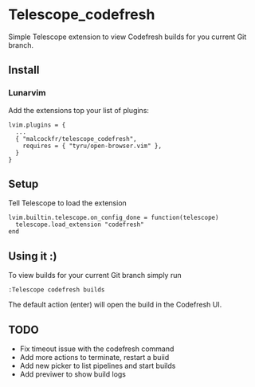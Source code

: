 # Telescope_codefresh

Simple Telescope extension to view Codefresh builds for you current Git branch.

## Install

### Lunarvim

Add the extensions top your list of plugins:
```
lvim.plugins = {
  ...
  { "malcockfr/telescope_codefresh",
    requires = { "tyru/open-browser.vim" },
  }
} 
```

## Setup

Tell Telescope to load the extension
```
lvim.builtin.telescope.on_config_done = function(telescope)
  telescope.load_extension "codefresh"
end
```

## Using it :)

To view builds for your current Git branch simply run
```
:Telescope codefresh builds
```

The default action (enter) will open the build in the Codefresh UI.


## TODO
* Fix timeout issue with the codefresh command
* Add more actions to terminate, restart a buiid
* Add new picker to list pipelines and start builds
* Add previwer to show build logs
